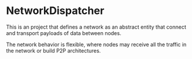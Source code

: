 # NetworkDispatcher

This is an project that defines a network as an abstract entity that connect and transport payloads of data between nodes.

The network behavior is flexible, where nodes may receive all the traffic in the network or build P2P architectures.
